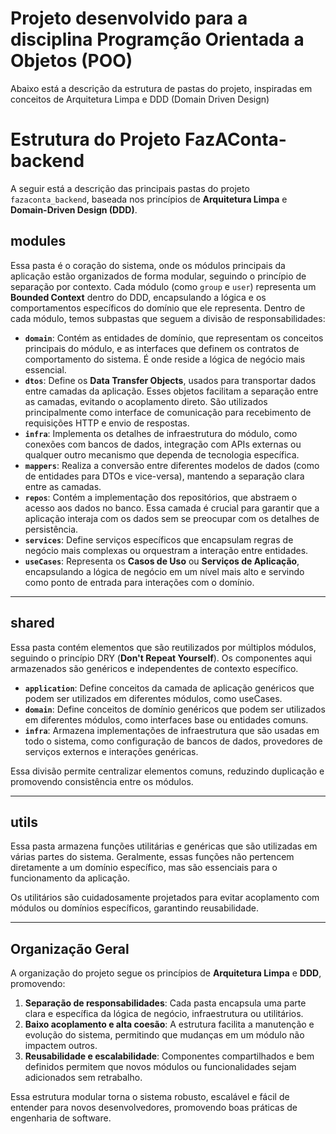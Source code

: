 # Projeto desenvolvido para a disciplina Programção Orientada a Objetos (POO)

Abaixo está a descrição da estrutura de pastas do projeto, inspiradas em conceitos de Arquitetura Limpa e DDD (Domain Driven Design)

# Estrutura do Projeto FazAConta-backend

A seguir está a descrição das principais pastas do projeto `fazaconta_backend`, baseada nos princípios de **Arquitetura Limpa** e **Domain-Driven Design (DDD)**.

## **modules**

Essa pasta é o coração do sistema, onde os módulos principais da aplicação estão organizados de forma modular, seguindo o princípio de separação por contexto. Cada módulo (como `group` e `user`) representa um **Bounded Context** dentro do DDD, encapsulando a lógica e os comportamentos específicos do domínio que ele representa. Dentro de cada módulo, temos subpastas que seguem a divisão de responsabilidades:

- **`domain`**: Contém as entidades de domínio, que representam os conceitos principais do módulo, e as interfaces que definem os contratos de comportamento do sistema. É onde reside a lógica de negócio mais essencial.
- **`dtos`**: Define os **Data Transfer Objects**, usados para transportar dados entre camadas da aplicação. Esses objetos facilitam a separação entre as camadas, evitando o acoplamento direto. São utilizados principalmente como interface de comunicação para recebimento de requisições HTTP e envio de respostas.
- **`infra`**: Implementa os detalhes de infraestrutura do módulo, como conexões com bancos de dados, integração com APIs externas ou qualquer outro mecanismo que dependa de tecnologia específica.
- **`mappers`**: Realiza a conversão entre diferentes modelos de dados (como de entidades para DTOs e vice-versa), mantendo a separação clara entre as camadas.
- **`repos`**: Contém a implementação dos repositórios, que abstraem o acesso aos dados no banco. Essa camada é crucial para garantir que a aplicação interaja com os dados sem se preocupar com os detalhes de persistência.
- **`services`**: Define serviços específicos que encapsulam regras de negócio mais complexas ou orquestram a interação entre entidades.
- **`useCases`**: Representa os **Casos de Uso** ou **Serviços de Aplicação**, encapsulando a lógica de negócio em um nível mais alto e servindo como ponto de entrada para interações com o domínio.

---

## **shared**

Essa pasta contém elementos que são reutilizados por múltiplos módulos, seguindo o princípio DRY (**Don't Repeat Yourself**). Os componentes aqui armazenados são genéricos e independentes de contexto específico.

- **`application`**: Define conceitos da camada de aplicação genéricos que podem ser utilizados em diferentes módulos, como useCases.
- **`domain`**: Define conceitos de domínio genéricos que podem ser utilizados em diferentes módulos, como interfaces base ou entidades comuns.
- **`infra`**: Armazena implementações de infraestrutura que são usadas em todo o sistema, como configuração de bancos de dados, provedores de serviços externos e interações genéricas.

Essa divisão permite centralizar elementos comuns, reduzindo duplicação e promovendo consistência entre os módulos.

---

## **utils**

Essa pasta armazena funções utilitárias e genéricas que são utilizadas em várias partes do sistema. Geralmente, essas funções não pertencem diretamente a um domínio específico, mas são essenciais para o funcionamento da aplicação.

Os utilitários são cuidadosamente projetados para evitar acoplamento com módulos ou domínios específicos, garantindo reusabilidade.

---

## Organização Geral

A organização do projeto segue os princípios de **Arquitetura Limpa** e **DDD**, promovendo:

1. **Separação de responsabilidades**: Cada pasta encapsula uma parte clara e específica da lógica de negócio, infraestrutura ou utilitários.
2. **Baixo acoplamento e alta coesão**: A estrutura facilita a manutenção e evolução do sistema, permitindo que mudanças em um módulo não impactem outros.
3. **Reusabilidade e escalabilidade**: Componentes compartilhados e bem definidos permitem que novos módulos ou funcionalidades sejam adicionados sem retrabalho.

Essa estrutura modular torna o sistema robusto, escalável e fácil de entender para novos desenvolvedores, promovendo boas práticas de engenharia de software.

